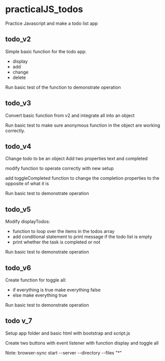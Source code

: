 # practicalJS_todos
Practice Javascript and make a todo list app

## todo_v2

Simple basic function for the todo app:
- display
- add
- change
- delete

Run basic test of the function to demonstrate operation

## todo_v3

Convert basic function from v2 and integrate all into an object

Run basic test to make sure anonymous function in the object are working correctly.

## todo_v4

Change todo to be an object
Add two properties text and completed

modify function to operate correctly with new setup

add toggleCompleted function to change the completion properties to the opposite of what it is

Run basic test to demonstrate operation

## todo_v5

Modify displayTodos:
- function to loop over the items in the todos array
- add conditional statement to print message if the todo list is empty
- print whether the task is completed or not

Run basic test to demonstrate operation

## todo_v6

Create function for toggle all:
- if everything is true make everything false
- else make everything true

Run basic test to demonstrate operation


## todo v_7

Setup app folder and basic html with bootstrap and script.js

Create two buttons with event listener with function display and toggle all

Note: browser-sync start --server --directory --files "*"